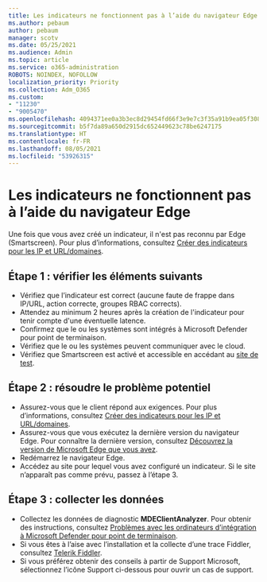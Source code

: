 ```yaml
---
title: Les indicateurs ne fonctionnent pas à l’aide du navigateur Edge
ms.author: pebaum
author: pebaum
manager: scotv
ms.date: 05/25/2021
ms.audience: Admin
ms.topic: article
ms.service: o365-administration
ROBOTS: NOINDEX, NOFOLLOW
localization_priority: Priority
ms.collection: Adm_O365
ms.custom:
- "11230"
- "9005470"
ms.openlocfilehash: 4094371ee0a3b3ec8d29454fd66f3e9e7c3f35a91b9ea05f308325bc447ce11c
ms.sourcegitcommit: b5f7da89a650d2915dc652449623c78be6247175
ms.translationtype: HT
ms.contentlocale: fr-FR
ms.lasthandoff: 08/05/2021
ms.locfileid: "53926315"
---
```

# <a name="indicators-dont-work-using-edge-browser"></a>Les indicateurs ne fonctionnent pas à l’aide du navigateur Edge

Une fois que vous avez créé un indicateur, il n'est pas reconnu par Edge (Smartscreen). Pour plus d’informations, consultez [Créer des indicateurs pour les IP et URL/domaines](/microsoft-365/security/defender-endpoint/indicator-ip-domain).

## <a name="step-1-ensure-the-following"></a>Étape 1 : vérifier les éléments suivants

- Vérifiez que l’indicateur est correct (aucune faute de frappe dans IP/URL, action correcte, groupes RBAC corrects).
- Attendez au minimum 2 heures après la création de l'indicateur pour tenir compte d'une éventuelle latence.
- Confirmez que le ou les systèmes sont intégrés à Microsoft Defender pour point de terminaison.
- Vérifiez que le ou les systèmes peuvent communiquer avec le cloud.
- Vérifiez que Smartscreen est activé et accessible en accédant au [site de test](https://demo.smartscreen.msft.net).

## <a name="step-2-troubleshoot-the-potential-issue"></a>Étape 2 : résoudre le problème potentiel

- Assurez-vous que le client répond aux exigences. Pour plus d’informations, consultez [Créer des indicateurs pour les IP et URL/domaines](/microsoft-365/security/defender-endpoint/indicator-ip-domain).
- Assurez-vous que vous exécutez la dernière version du navigateur Edge. Pour connaître la dernière version, consultez [Découvrez la version de Microsoft Edge que vous avez](https://support.microsoft.com/microsoft-edge/find-out-which-version-of-microsoft-edge-you-have-c726bee8-c42e-e472-e954-4cf5123497eb).
- Redémarrez le navigateur Edge.
- Accédez au site pour lequel vous avez configuré un indicateur. Si le site n’apparaît pas comme prévu, passez à l’étape 3. 

## <a name="step-3-collect-data"></a>Étape 3 : collecter les données

- Collectez les données de diagnostic **MDEClientAnalyzer**. Pour obtenir des instructions, consultez [Problèmes avec les ordinateurs d’intégration à Microsoft Defender pour point de terminaison](issues-with-onboarding-machines.md).
- Si vous êtes à l’aise avec l’installation et la collecte d’une trace Fiddler, consultez [Telerik Fiddler](http://www.telerik.com/fiddler).
- Si vous préférez obtenir des conseils à partir de Support Microsoft, sélectionnez l’icône Support ci-dessous pour ouvrir un cas de support.
